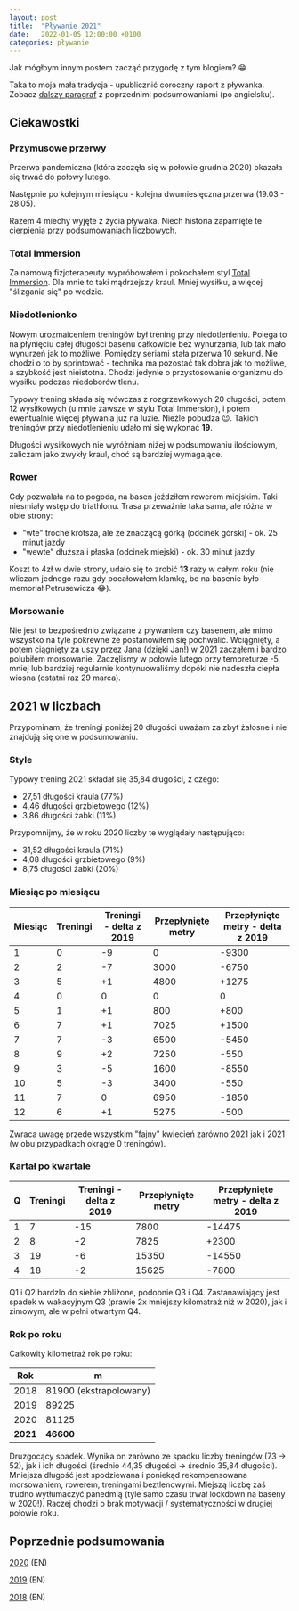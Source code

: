 ```yaml
---
layout: post
title:  "Pływanie 2021"
date:   2022-01-05 12:00:00 +0100
categories: pływanie
---
```

Jak mógłbym innym postem zacząć przygodę z tym blogiem? 😁

Taka to moja mała tradycja - upublicznić coroczny raport z pływanka. Zobacz [dalszy paragraf](#review) z poprzednimi podsumowaniami (po angielsku).

## Ciekawostki

### Przymusowe przerwy

Przerwa pandemiczna (która zaczęła się w połowie grudnia 2020) okazała się trwać do połowy lutego.

Następnie po kolejnym miesiącu - kolejna dwumiesięczna przerwa (19.03 - 28.05).

Razem 4 miechy wyjęte z życia pływaka. Niech historia zapamięte te cierpienia przy podsumowaniach liczbowych.

### Total Immersion

Za namową fizjoterapeuty wypróbowałem i pokochałem styl [Total Immersion](https://www.youtube.com/watch?v=fVqclqSHzqk). Dla mnie to taki mądrzejszy kraul. Mniej wysiłku, a więcej "ślizgania się" po wodzie.

### Niedotlenionko

Nowym urozmaiceniem treningów był trening przy niedotlenieniu. Polega to na płynięciu całej długości basenu całkowicie bez wynurzania, lub tak mało wynurzeń jak to możliwe. Pomiędzy seriami stała przerwa 10 sekund. Nie chodzi o to by sprintować - technika ma pozostać tak dobra jak to możliwe, a szybkość jest nieistotna. Chodzi jedynie o przystosowanie organizmu do wysiłku podczas niedoborów tlenu.

Typowy trening składa się wówczas z rozgrzewkowych 20 długości, potem 12 wysiłkowych (u mnie zawsze w stylu Total Immersion), i potem ewentualnie więcej pływania już na luzie. Nieźle pobudza 😉. Takich treningów przy niedotlenieniu udało mi się wykonać **19**. 

Długości wysiłkowych nie wyróżniam niżej w podsumowaniu ilościowym, zaliczam jako zwykły kraul, choć są bardziej wymagające.

### Rower

Gdy pozwalała na to pogoda, na basen jeździłem rowerem miejskim. Taki niesmiały wstęp do triathlonu. Trasa przeważnie taka sama, ale różna w obie strony: 

* "wte" troche krótsza, ale ze znaczącą górką (odcinek górski) - ok. 25 minut jazdy
* "wewte" dłuższa i płaska (odcinek miejski) - ok. 30 minut jazdy

Koszt to 4zł w dwie strony, udało się to zrobić **13** razy w całym roku (nie wliczam jednego razu gdy pocałowałem klamkę, bo na basenie było memoriał Petrusewicza 😂).

### Morsowanie

Nie jest to bezpośrednio związane z pływaniem czy basenem, ale mimo wszystko na tyle pokrewne że postanowiłem się pochwalić. Wciągnięty, a potem ciągnięty za uszy przez Jana (dzięki Jan!) w 2021 zacząłem i bardzo polubiłem morsowanie. Zaczęliśmy w połowie lutego przy tempreturze -5, mniej lub bardziej regularnie kontynuowaliśmy dopóki nie nadeszła ciepła wiosna (ostatni raz 29 marca).

## 2021 w liczbach

Przypominam, że treningi poniżej 20 długości uważam za zbyt żałosne i nie znajdują się one w podsumowaniu.

### Style

Typowy trening 2021 składał się 35,84 długości, z czego:

* 27,51 długości kraula (77%)
* 4,46 długości grzbietowego (12%)
* 3,86 długości żabki (11%) 

Przypomnijmy, że w roku 2020 liczby te wyglądały następująco:

* 31,52 długości kraula (71%)
* 4,08 długości grzbietowego (9%)
* 8,75 długości żabki (20%)

### Miesiąc po miesiącu

| Miesiąc | Treningi | Treningi - delta z 2019 | Przepłynięte metry | Przepłynięte metry - delta z 2019 |
|---|---|---|---|---|
| 1 | 0 | -9 | 0 | -9300 |
| 2 | 2 | -7 | 3000 | -6750 |
| 3 | 5 | +1 | 4800 | +1275 |
| 4 | 0 | 0 | 0 | 0 |
| 5 | 1 | +1 | 800 | +800 |
| 6 | 7 | +1 | 7025 | +1500 |
| 7 | 7 | -3 | 6500 | -5450 |
| 8 | 9 | +2 | 7250 | -550 |
| 9 | 3 | -5 | 1600 | -8550|
| 10 | 5 | -3 | 3400 | -550 |
| 11 | 7 | 0 |  6950| -1850 |
| 12 | 6 | +1 | 5275 | -500 |

Zwraca uwagę przede wszystkim "fajny" kwiecień zarówno 2021 jak i 2021 (w obu przypadkach okrągłe 0 treningów).

### Kartał po kwartale

| Q | Treningi | Treningi - delta z 2019 | Przepłynięte metry | Przepłynięte metry - delta z 2019 |
|---|---|---|---|---|
| 1 | 7 | -15 | 7800 | -14475 |
| 2 | 8 | +2 |  7825| +2300 |
| 3 | 19 | -6 | 15350 | -14550 |
| 4 | 18 | -2 | 15625 | -7800 |

Q1 i Q2 bardzlo do siebie zbliżone, podobnie Q3 i Q4. Zastanawiający jest spadek w wakacyjnym Q3 (prawie 2x mniejszy kilomatraż niż w 2020), jak i zimowym, ale w pełni otwartym Q4.

### Rok po roku

Całkowity kilometraż rok po roku:

| Rok | m |
|---|---|
| 2018 | 81900 (ekstrapolowany) |
| 2019 | 89225 |
| 2020 | 81125 |
| **2021** | **46600** |

Druzgocący spadek. Wynika on zarówno ze spadku liczby treningów (73 -> 52), jak i ich długości (średnio 44,35 długości -> średnio 35,84 długości). Mniejsza długość jest spodziewana i poniekąd rekompensowana morsowaniem, rowerem, treningami beztlenowymi. Miejszą liczbę zaś trudno wytłumaczyć panedmią (tyle samo czasu trwał lockdown na baseny w 2020!). Raczej chodzi o brak motywacji / systematyczności w drugiej połowie roku.

## <a name="review"></a>Poprzednie podsumowania

[2020](https://bartoszkrajka.com/2021/01/13/swimming-2020/) (EN)

[2019](https://bartoszkrajka.com/2020/01/06/swimming-2019/) (EN)

[2018](https://bartoszkrajka.com/2019/01/03/swimming-revisited/) (EN)